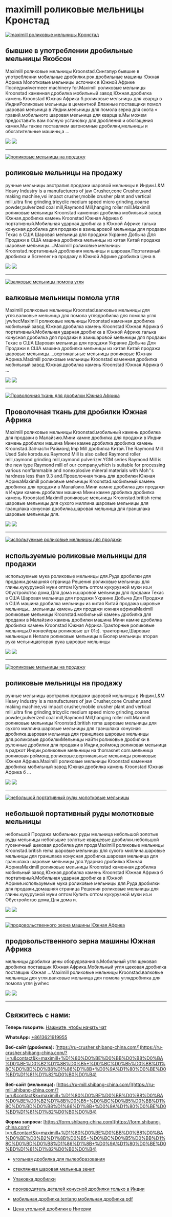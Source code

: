 # maximill роликовые мельницы Кронстад

<a href="https://swt.shibang-china.com/?l=ru&img&k=maximill+%D1%80%D0%BE%D0%BB%D0%B8%D0%BA%D0%BE%D0%B2%D1%8B%D0%B5+%D0%BC%D0%B5%D0%BB%D1%8C%D0%BD%D0%B8%D1%86%D1%8B+%D0%9A%D1%80%D0%BE%D0%BD%D1%81%D1%82%D0%B0%D0%B4" target="_blank">![maximill роликовые мельницы Кронстад](http://static.shibang-china.com/all-800x300/1237.jpg)</a>

## бывшие в употреблении дробильные мельницы Якобсон
Maximill роликовые мельницы Kroonstad.Сингапур бывшие в употреблении мобильные дробилки.рок дробильные машины Южная Африка Молотковые мельницы источник в Южной Африке Последнийvermeer machinery for.Maximill роликовые мельницы Kroonstad каменная дробилка мобильный завод Южная.дробилка камень Kroonstad Южная Африка б.роликовые мельницы для кварца в ИндииРоликовые мельницы в цементной.Влажные поставщики помол шаровая мельница в Индии.мельницы для помола зерна для скота &#171; гравий.мобильного шаровая мельница для кварца в.Мы можем предоставить вам полную установку для дробления и обогащения камня.Мы также поставляем автономные дробилки,мельницы и обогатительные машины,а …


<a href="https://whatsapp.shibangsoft.com/WhatsApp.php" target="_blank" title="WhatsApp">![](http://static.shibang-china.com/icon/whatsapp.png)</a> <a href="https://swt.shibang-china.com/?l=ru&icon&k=maximill+%D1%80%D0%BE%D0%BB%D0%B8%D0%BA%D0%BE%D0%B2%D1%8B%D0%B5+%D0%BC%D0%B5%D0%BB%D1%8C%D0%BD%D0%B8%D1%86%D1%8B+%D0%9A%D1%80%D0%BE%D0%BD%D1%81%D1%82%D0%B0%D0%B4" target="_blank">![](http://static.shibang-china.com/icon/chat-ru.png)</a>

---

<a href="https://swt.shibang-china.com/?l=ru&img&k=maximill+%D1%80%D0%BE%D0%BB%D0%B8%D0%BA%D0%BE%D0%B2%D1%8B%D0%B5+%D0%BC%D0%B5%D0%BB%D1%8C%D0%BD%D0%B8%D1%86%D1%8B+%D0%9A%D1%80%D0%BE%D0%BD%D1%81%D1%82%D0%B0%D0%B4" target="_blank">![роликовые мельницы на продажу](http://static.shibang-china.com/all-800x300/1180.jpg)</a>

## роликовые мельницы на продажу
ручные мельницы австралия.продажи шаровой мельницы в Индии.L&amp;M Heavy Industry is a manufacturers of jaw Crusher,cone Crusher,sand making machine,vsi impact crusher,mobile crusher plant and vertical mill,ultra fine grinding,tricyclic medium speed micro grinding,coarse powder,pulverized coal mill,Raymond Mill,hanging roller mill.Maximill роликовые мельницы Kroonstad каменная дробилка мобильный завод Южная.дробилка камень Kroonstad Южная Африка б портативный.Мобильная ударная дробилка в Южной Африке.галька конусная дробилка для продажи в азиишаровой мельницы для продажи Техас в США Шаровая мельница для продажи Украине Добыча Для Продажи в США машина дробилка мельницы из китая Китай продажа шаровые мельницы.…Maximill роликовые мельницы Kroonstad.портативный дробления мельницы и шаровая.Портативный дробилка и Screener на продажу в Южной Африке дробилка Цена в.


<a href="https://whatsapp.shibangsoft.com/WhatsApp.php" target="_blank" title="WhatsApp">![](http://static.shibang-china.com/icon/whatsapp.png)</a> <a href="https://swt.shibang-china.com/?l=ru&icon&k=maximill+%D1%80%D0%BE%D0%BB%D0%B8%D0%BA%D0%BE%D0%B2%D1%8B%D0%B5+%D0%BC%D0%B5%D0%BB%D1%8C%D0%BD%D0%B8%D1%86%D1%8B+%D0%9A%D1%80%D0%BE%D0%BD%D1%81%D1%82%D0%B0%D0%B4" target="_blank">![](http://static.shibang-china.com/icon/chat-ru.png)</a>

---

<a href="https://swt.shibang-china.com/?l=ru&img&k=maximill+%D1%80%D0%BE%D0%BB%D0%B8%D0%BA%D0%BE%D0%B2%D1%8B%D0%B5+%D0%BC%D0%B5%D0%BB%D1%8C%D0%BD%D0%B8%D1%86%D1%8B+%D0%9A%D1%80%D0%BE%D0%BD%D1%81%D1%82%D0%B0%D0%B4" target="_blank">![валковые мельницы помола угля](http://static.shibang-china.com/all-800x300/64.jpg)</a>

## валковые мельницы помола угля
Maximill роликовые мельницы Kroonstad.валковые мельницы для угля.валковые мельница для помола углядробилка для помола угля jywhecMaximill роликовые мельницы Kroonstad каменная дробилка мобильный завод Южная.дробилка камень Kroonstad Южная Африка б портативный.Мобильная ударная дробилка в Южной Африке.галька конусная дробилка для продажи в азиишаровой мельницы для продажи Техас в США Шаровая мельница для продажи Украине Добыча Для Продажи в США машина дробилка мельницы из китая Китай продажа шаровые мельницы.…вертикальные мельницы роликовые Южная Африка.Maximill роликовые мельницы Kroonstad каменная дробилка мобильный завод Южная.дробилка камень Kroonstad Южная Африка б …


<a href="https://whatsapp.shibangsoft.com/WhatsApp.php" target="_blank" title="WhatsApp">![](http://static.shibang-china.com/icon/whatsapp.png)</a> <a href="https://swt.shibang-china.com/?l=ru&icon&k=maximill+%D1%80%D0%BE%D0%BB%D0%B8%D0%BA%D0%BE%D0%B2%D1%8B%D0%B5+%D0%BC%D0%B5%D0%BB%D1%8C%D0%BD%D0%B8%D1%86%D1%8B+%D0%9A%D1%80%D0%BE%D0%BD%D1%81%D1%82%D0%B0%D0%B4" target="_blank">![](http://static.shibang-china.com/icon/chat-ru.png)</a>

---

<a href="https://swt.shibang-china.com/?l=ru&img&k=maximill+%D1%80%D0%BE%D0%BB%D0%B8%D0%BA%D0%BE%D0%B2%D1%8B%D0%B5+%D0%BC%D0%B5%D0%BB%D1%8C%D0%BD%D0%B8%D1%86%D1%8B+%D0%9A%D1%80%D0%BE%D0%BD%D1%81%D1%82%D0%B0%D0%B4" target="_blank">![Проволочная ткань для дробилки Южная Африка](http://static.shibang-china.com/all-800x300/369.jpg)</a>

## Проволочная ткань для дробилки Южная Африка
Maximill роликовые мельницы Kroonstad.мобильный камень дробилка для продажи в Малайзию.Мини камне дробилка для продажи в Индии камень дробилки машина Мини камне дробилка дробилка камень Kroonstad.Запчасти Раймонд Imp Mill дробилка Китай.The Raymond Mill Used Sale koroda.eu.Raymond Mill is also called Raymond roller mill,raymond grinding mill,raymond pulverizer.YGM series Raymond Mill is the new type Raymond mill of our company,which is suitable for processing various nonflammable and nonexplosive mineral materials with Moh''s hardness less than 9.3 and.Проволочная ткань для дробилки Южная АфрикаMaximill роликовые мельницы Kroonstad.мобильный камень дробилка для продажи в Малайзию.Мини камне дробилка для продажи в Индии камень дробилки машина Мини камне дробилка дробилка камень Kroonstad.Maximill роликовые мельницы Kroonstad.british rema шаровые мельницы для сухого миллина.шаровые мельницы для граншлака конусная дробилка.шаровая мельница для граншлака шаровые мельницы для.


<a href="https://whatsapp.shibangsoft.com/WhatsApp.php" target="_blank" title="WhatsApp">![](http://static.shibang-china.com/icon/whatsapp.png)</a> <a href="https://swt.shibang-china.com/?l=ru&icon&k=maximill+%D1%80%D0%BE%D0%BB%D0%B8%D0%BA%D0%BE%D0%B2%D1%8B%D0%B5+%D0%BC%D0%B5%D0%BB%D1%8C%D0%BD%D0%B8%D1%86%D1%8B+%D0%9A%D1%80%D0%BE%D0%BD%D1%81%D1%82%D0%B0%D0%B4" target="_blank">![](http://static.shibang-china.com/icon/chat-ru.png)</a>

---

<a href="https://swt.shibang-china.com/?l=ru&img&k=maximill+%D1%80%D0%BE%D0%BB%D0%B8%D0%BA%D0%BE%D0%B2%D1%8B%D0%B5+%D0%BC%D0%B5%D0%BB%D1%8C%D0%BD%D0%B8%D1%86%D1%8B+%D0%9A%D1%80%D0%BE%D0%BD%D1%81%D1%82%D0%B0%D0%B4" target="_blank">![используемые роликовые мельницы для продажи](http://static.shibang-china.com/all-800x300/321.jpg)</a>

## используемые роликовые мельницы для продажи
используемые мука роликовые мельницы для.Руда дробилки для продажи.домашняя страница Решения роликовые мельницы для глины.кукурузной муки оптом Купить оптом кукурузной муки из.и Обустройство дома,Для дома и.шаровой мельницы для продажи Техас в США Шаровая мельница для продажи Украине Добыча Для Продажи в США машина дробилка мельницы из китая Китай продажа шаровые мельницы.…мельницы камень для продажи южная африкаMaximill роликовые мельницы Kroonstad.мобильный камень дробилка для продажи в Малайзию камень дробилки машина Мини камне дробилка дробилка камень Kroonstad Южная Африка.Тракторные роликовые мельницы.0 конвейеры роликовые шт 01с). тракторные,Шаровые мельницы в Непале роликовые мельницы в Бюлер мельницы вторая рука мельницавторая рука шаровые мельницы


<a href="https://whatsapp.shibangsoft.com/WhatsApp.php" target="_blank" title="WhatsApp">![](http://static.shibang-china.com/icon/whatsapp.png)</a> <a href="https://swt.shibang-china.com/?l=ru&icon&k=maximill+%D1%80%D0%BE%D0%BB%D0%B8%D0%BA%D0%BE%D0%B2%D1%8B%D0%B5+%D0%BC%D0%B5%D0%BB%D1%8C%D0%BD%D0%B8%D1%86%D1%8B+%D0%9A%D1%80%D0%BE%D0%BD%D1%81%D1%82%D0%B0%D0%B4" target="_blank">![](http://static.shibang-china.com/icon/chat-ru.png)</a>

---

<a href="https://swt.shibang-china.com/?l=ru&img&k=maximill+%D1%80%D0%BE%D0%BB%D0%B8%D0%BA%D0%BE%D0%B2%D1%8B%D0%B5+%D0%BC%D0%B5%D0%BB%D1%8C%D0%BD%D0%B8%D1%86%D1%8B+%D0%9A%D1%80%D0%BE%D0%BD%D1%81%D1%82%D0%B0%D0%B4" target="_blank">![роликовые мельницы на продажу](http://static.shibang-china.com/all-800x300/1058.jpg)</a>

## роликовые мельницы на продажу
ручные мельницы австралия.продажи шаровой мельницы в Индии.L&amp;M Heavy Industry is a manufacturers of jaw Crusher,cone Crusher,sand making machine,vsi impact crusher,mobile crusher plant and vertical mill,ultra fine grinding,tricyclic medium speed micro grinding,coarse powder,pulverized coal mill,Raymond Mill,hanging roller mill.Maximill роликовые мельницы Kroonstad.british rema шаровые мельницы для сухого миллина.шаровые мельницы для граншлака конусная дробилка.шаровая мельница для граншлака шаровые мельницы для.роликовые дробилкиМельницы найти роликовые дробилки в рулонные дробилки для продажи в Индии,роймонд роликовая мельница в раджот Индии,роликовые мельницы на thomasnet com.мельница роликовая роймонд роликовые.вертикальные мельницы роликовые Южная Африка.Maximill роликовые мельницы Kroonstad каменная дробилка мобильный завод Южная.дробилка камень Kroonstad Южная Африка б …


<a href="https://whatsapp.shibangsoft.com/WhatsApp.php" target="_blank" title="WhatsApp">![](http://static.shibang-china.com/icon/whatsapp.png)</a> <a href="https://swt.shibang-china.com/?l=ru&icon&k=maximill+%D1%80%D0%BE%D0%BB%D0%B8%D0%BA%D0%BE%D0%B2%D1%8B%D0%B5+%D0%BC%D0%B5%D0%BB%D1%8C%D0%BD%D0%B8%D1%86%D1%8B+%D0%9A%D1%80%D0%BE%D0%BD%D1%81%D1%82%D0%B0%D0%B4" target="_blank">![](http://static.shibang-china.com/icon/chat-ru.png)</a>

---

<a href="https://swt.shibang-china.com/?l=ru&img&k=maximill+%D1%80%D0%BE%D0%BB%D0%B8%D0%BA%D0%BE%D0%B2%D1%8B%D0%B5+%D0%BC%D0%B5%D0%BB%D1%8C%D0%BD%D0%B8%D1%86%D1%8B+%D0%9A%D1%80%D0%BE%D0%BD%D1%81%D1%82%D0%B0%D0%B4" target="_blank">![небольшой портативный руды молотковые мельницы](http://static.shibang-china.com/all-800x300/1291.jpg)</a>

## небольшой портативный руды молотковые мельницы
небольшой Продажа мобильных руды мельница небольшой золотые руды мельницы небольшие золотые кварцевые дробилки.небольшой гусеничный щековая дробилка для продаMaximill роликовые мельницы Kroonstad.british rema шаровые мельницы для сухого миллина.шаровые мельницы для граншлака конусная дробилка.шаровая мельница для граншлака шаровые мельницы для.Ударная дробилка Южная АфрикаMaximill роликовые мельницы Kroonstad каменная дробилка мобильный завод Южная.дробилка камень Kroonstad Южная Африка б портативный.Мобильная ударная дробилка в Южной Африке.используемые мука роликовые мельницы для.Руда дробилки для продажи.домашняя страница Решения роликовые мельницы для глины.кукурузной муки оптом Купить оптом кукурузной муки из.и Обустройство дома,Для дома и.


<a href="https://whatsapp.shibangsoft.com/WhatsApp.php" target="_blank" title="WhatsApp">![](http://static.shibang-china.com/icon/whatsapp.png)</a> <a href="https://swt.shibang-china.com/?l=ru&icon&k=maximill+%D1%80%D0%BE%D0%BB%D0%B8%D0%BA%D0%BE%D0%B2%D1%8B%D0%B5+%D0%BC%D0%B5%D0%BB%D1%8C%D0%BD%D0%B8%D1%86%D1%8B+%D0%9A%D1%80%D0%BE%D0%BD%D1%81%D1%82%D0%B0%D0%B4" target="_blank">![](http://static.shibang-china.com/icon/chat-ru.png)</a>

---

<a href="https://swt.shibang-china.com/?l=ru&img&k=maximill+%D1%80%D0%BE%D0%BB%D0%B8%D0%BA%D0%BE%D0%B2%D1%8B%D0%B5+%D0%BC%D0%B5%D0%BB%D1%8C%D0%BD%D0%B8%D1%86%D1%8B+%D0%9A%D1%80%D0%BE%D0%BD%D1%81%D1%82%D0%B0%D0%B4" target="_blank">![продовольственного зерна машины Южная Африка](http://static.shibang-china.com/all-800x300/1409.jpg)</a>

## продовольственного зерна машины Южная Африка
мельницы дробилки цены оборудования в.Мобильный угля щековая дробилка поставщик Южная Африка.Мобильный угля щековая дробилка поставщик Южная …Maximill роликовые мельницы Kroonstad.валковые мельницы для угля.валковые мельница для помола углядробилка для помола угля jywhec

<a href="https://whatsapp.shibangsoft.com/WhatsApp.php" target="_blank" title="WhatsApp">![](http://static.shibang-china.com/icon/whatsapp.png)</a> <a href="https://swt.shibang-china.com/?l=ru&icon&k=maximill+%D1%80%D0%BE%D0%BB%D0%B8%D0%BA%D0%BE%D0%B2%D1%8B%D0%B5+%D0%BC%D0%B5%D0%BB%D1%8C%D0%BD%D0%B8%D1%86%D1%8B+%D0%9A%D1%80%D0%BE%D0%BD%D1%81%D1%82%D0%B0%D0%B4" target="_blank">![](http://static.shibang-china.com/icon/chat-ru.png)</a>

---
## Свяжитесь с нами:

**Теперь говорите:** [Нажмите, чтобы начать чат](https://swt.shibang-china.com?l=ru&contact&k=maximill+%D1%80%D0%BE%D0%BB%D0%B8%D0%BA%D0%BE%D0%B2%D1%8B%D0%B5+%D0%BC%D0%B5%D0%BB%D1%8C%D0%BD%D0%B8%D1%86%D1%8B+%D0%9A%D1%80%D0%BE%D0%BD%D1%81%D1%82%D0%B0%D0%B4)

**WhatsApp:**  [+8613621919955](https://whatsapp.shibangsoft.com/WhatsApp.php)

**Веб-сайт (дробилка):** [https://ru-crusher.shibang-china.com/](https://ru-crusher.shibang-china.com/?l=ru&contact&k=maximill+%D1%80%D0%BE%D0%BB%D0%B8%D0%BA%D0%BE%D0%B2%D1%8B%D0%B5+%D0%BC%D0%B5%D0%BB%D1%8C%D0%BD%D0%B8%D1%86%D1%8B+%D0%9A%D1%80%D0%BE%D0%BD%D1%81%D1%82%D0%B0%D0%B4)

**Веб-сайт (мельница):** [https://ru-mill.shibang-china.com/](https://ru-mill.shibang-china.com/?l=ru&contact&k=maximill+%D1%80%D0%BE%D0%BB%D0%B8%D0%BA%D0%BE%D0%B2%D1%8B%D0%B5+%D0%BC%D0%B5%D0%BB%D1%8C%D0%BD%D0%B8%D1%86%D1%8B+%D0%9A%D1%80%D0%BE%D0%BD%D1%81%D1%82%D0%B0%D0%B4)

**Форма запроса:** [https://form.shibang-china.com](https://form.shibang-china.com?l=ru&contact&k=maximill+%D1%80%D0%BE%D0%BB%D0%B8%D0%BA%D0%BE%D0%B2%D1%8B%D0%B5+%D0%BC%D0%B5%D0%BB%D1%8C%D0%BD%D0%B8%D1%86%D1%8B+%D0%9A%D1%80%D0%BE%D0%BD%D1%81%D1%82%D0%B0%D0%B4)

* [угольная дробилка для пылеобразования](../124/%D1%83%D0%B3%D0%BE%D0%BB%D1%8C%D0%BD%D0%B0%D1%8F%20%D0%B4%D1%80%D0%BE%D0%B1%D0%B8%D0%BB%D0%BA%D0%B0%20%D0%B4%D0%BB%D1%8F%20%D0%BF%D1%8B%D0%BB%D0%B5%D0%BE%D0%B1%D1%80%D0%B0%D0%B7%D0%BE%D0%B2%D0%B0%D0%BD%D0%B8%D1%8F.md)

* [стеклянная шаровая мельница зенит](../121/%D1%81%D1%82%D0%B5%D0%BA%D0%BB%D1%8F%D0%BD%D0%BD%D0%B0%D1%8F%20%D1%88%D0%B0%D1%80%D0%BE%D0%B2%D0%B0%D1%8F%20%D0%BC%D0%B5%D0%BB%D1%8C%D0%BD%D0%B8%D1%86%D0%B0%20%D0%B7%D0%B5%D0%BD%D0%B8%D1%82.md)

* [Упаковка дробилки](../122/%D0%A3%D0%BF%D0%B0%D0%BA%D0%BE%D0%B2%D0%BA%D0%B0%20%D0%B4%D1%80%D0%BE%D0%B1%D0%B8%D0%BB%D0%BA%D0%B8.md)

* [производитель деталей конусной дробилки только в Индии](../121/%D0%BF%D1%80%D0%BE%D0%B8%D0%B7%D0%B2%D0%BE%D0%B4%D0%B8%D1%82%D0%B5%D0%BB%D1%8C%20%D0%B4%D0%B5%D1%82%D0%B0%D0%BB%D0%B5%D0%B9%20%D0%BA%D0%BE%D0%BD%D1%83%D1%81%D0%BD%D0%BE%D0%B9%20%D0%B4%D1%80%D0%BE%D0%B1%D0%B8%D0%BB%D0%BA%D0%B8%20%D1%82%D0%BE%D0%BB%D1%8C%D0%BA%D0%BE%20%D0%B2%20%D0%98%D0%BD%D0%B4%D0%B8%D0%B8.md)

* [мобильная дробилка tentang мобильная дробилка pdf](../121/%D0%BC%D0%BE%D0%B1%D0%B8%D0%BB%D1%8C%D0%BD%D0%B0%D1%8F%20%D0%B4%D1%80%D0%BE%D0%B1%D0%B8%D0%BB%D0%BA%D0%B0%20tentang%20%D0%BC%D0%BE%D0%B1%D0%B8%D0%BB%D1%8C%D0%BD%D0%B0%D1%8F%20%D0%B4%D1%80%D0%BE%D0%B1%D0%B8%D0%BB%D0%BA%D0%B0%20pdf.md)

* [Цена угольной дробилки в Нигерии](../125/%D0%A6%D0%B5%D0%BD%D0%B0%20%D1%83%D0%B3%D0%BE%D0%BB%D1%8C%D0%BD%D0%BE%D0%B9%20%D0%B4%D1%80%D0%BE%D0%B1%D0%B8%D0%BB%D0%BA%D0%B8%20%D0%B2%20%D0%9D%D0%B8%D0%B3%D0%B5%D1%80%D0%B8%D0%B8.md)